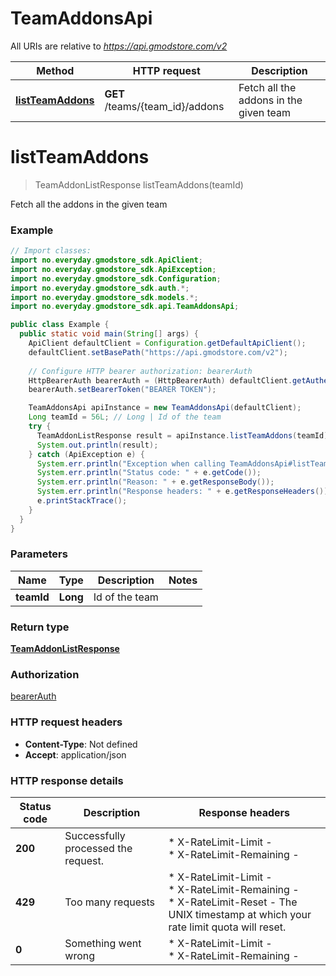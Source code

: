 # TeamAddonsApi

All URIs are relative to *https://api.gmodstore.com/v2*

Method | HTTP request | Description
------------- | ------------- | -------------
[**listTeamAddons**](TeamAddonsApi.md#listTeamAddons) | **GET** /teams/{team_id}/addons | Fetch all the addons in the given team


<a name="listTeamAddons"></a>
# **listTeamAddons**
> TeamAddonListResponse listTeamAddons(teamId)

Fetch all the addons in the given team

### Example
```java
// Import classes:
import no.everyday.gmodstore_sdk.ApiClient;
import no.everyday.gmodstore_sdk.ApiException;
import no.everyday.gmodstore_sdk.Configuration;
import no.everyday.gmodstore_sdk.auth.*;
import no.everyday.gmodstore_sdk.models.*;
import no.everyday.gmodstore_sdk.api.TeamAddonsApi;

public class Example {
  public static void main(String[] args) {
    ApiClient defaultClient = Configuration.getDefaultApiClient();
    defaultClient.setBasePath("https://api.gmodstore.com/v2");
    
    // Configure HTTP bearer authorization: bearerAuth
    HttpBearerAuth bearerAuth = (HttpBearerAuth) defaultClient.getAuthentication("bearerAuth");
    bearerAuth.setBearerToken("BEARER TOKEN");

    TeamAddonsApi apiInstance = new TeamAddonsApi(defaultClient);
    Long teamId = 56L; // Long | Id of the team
    try {
      TeamAddonListResponse result = apiInstance.listTeamAddons(teamId);
      System.out.println(result);
    } catch (ApiException e) {
      System.err.println("Exception when calling TeamAddonsApi#listTeamAddons");
      System.err.println("Status code: " + e.getCode());
      System.err.println("Reason: " + e.getResponseBody());
      System.err.println("Response headers: " + e.getResponseHeaders());
      e.printStackTrace();
    }
  }
}
```

### Parameters

Name | Type | Description  | Notes
------------- | ------------- | ------------- | -------------
 **teamId** | **Long**| Id of the team |

### Return type

[**TeamAddonListResponse**](TeamAddonListResponse.md)

### Authorization

[bearerAuth](../README.md#bearerAuth)

### HTTP request headers

 - **Content-Type**: Not defined
 - **Accept**: application/json

### HTTP response details
| Status code | Description | Response headers |
|-------------|-------------|------------------|
**200** | Successfully processed the request. |  * X-RateLimit-Limit -  <br>  * X-RateLimit-Remaining -  <br>  |
**429** | Too many requests |  * X-RateLimit-Limit -  <br>  * X-RateLimit-Remaining -  <br>  * X-RateLimit-Reset - The UNIX timestamp at which your rate limit quota will reset. <br>  |
**0** | Something went wrong |  * X-RateLimit-Limit -  <br>  * X-RateLimit-Remaining -  <br>  |

